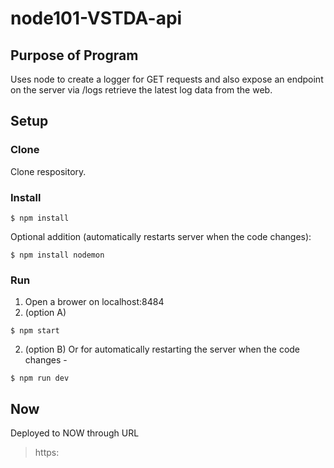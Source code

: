 # node101-VSTDA-api

## Purpose of Program
Uses node to create a logger for GET requests and also expose an endpoint on the server via /logs retrieve the latest log data from the web.

## Setup

### Clone
Clone respository.
### Install
```
$ npm install
```
Optional addition (automatically restarts server when the code changes):
```
$ npm install nodemon
```

### Run
1. Open a brower on localhost:8484
2. (option A)
```
$ npm start
```
2. (option B)
Or for automatically restarting the server when the code changes - 
```
$ npm run dev
```

## Now
Deployed to NOW through URL
>https: